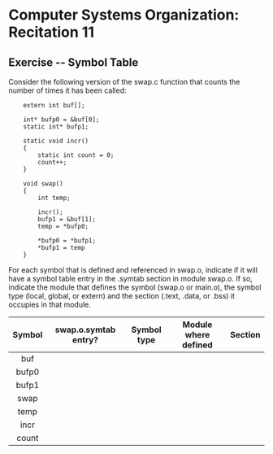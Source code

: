 Computer Systems Organization: Recitation 11
==========

Exercise -- Symbol Table
-----

Consider the following version of the swap.c function that counts the number of times it has been called:

```
	extern int buf[];

	int* bufp0 = &buf[0];
	static int* bufp1;

	static void incr()
	{
		static int count = 0;
		count++;
	}

	void swap()
	{
		int temp;

		incr();
		bufp1 = &buf[1];
		temp = *bufp0;

		*bufp0 = *bufp1;
		*bufp1 = temp
	}

```

For each symbol that is defined and referenced in swap.o, indicate if it will have a symbol table entry in the .symtab section in module swap.o. If so, indicate the module that defines the symbol (swap.o or main.o), the symbol type (local, global, or extern) and the section (.text, .data, or .bss) it occupies in that module.


|     Symbol    | swap.o.symtab entry? | Symbol type | Module where defined | Section |
| :-----------: | :------------------: | :----------:| :------------------: | :-----: |
| buf           | 					   | 			 | 						|		  |
| bufp0         | 					   | 			 | 						|		  |
| bufp1         |					   | 			 | 						|		  |
| swap          | 					   | 			 | 						|		  |
| temp          | 					   | 			 | 						|		  |
| incr          | 					   | 			 | 						|		  |
| count         | 					   | 			 | 						|		  |


